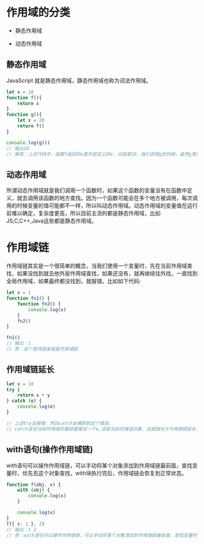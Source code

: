 # 作用域的分类

- 静态作用域

- 动态作用域

## 静态作用域

JavaScript 就是静态作用域，静态作用域也称为词法作用域。

```JavaScript
let x = 10
function f(){
    return x
}
function g(){
    let x = 20
    return f()
}

console.log(g())
// 输出10
// 解答：上述代码中，函数f返回的x是外层定义的x，也就是10，我们调用g的时候，虽然g里面也有个变量x，但是在这里我们并没有用它，用的是f里面的x。也就是说我们调用一个函数时，如果这个函数的变量没有在函数中定义，就去定义该函数的地方查找，这种查找关系在我们代码写出来的时候其实就确定了，所以叫静态作用域。这是一段很简单的代码，大家都知道输出是10，难道还能输出20？还真有输出20的，那就是动态作用域了！
```

## 动态作用域

所谓动态作用域就是我们调用一个函数时，如果这个函数的变量没有在函数中定义，就去调用该函数的地方查找。因为一个函数可能会在多个地方被调用，每次调用的时候变量的值可能都不一样，所以叫动态作用域。动态作用域的变量值在运行前难以确定，复杂度更高，所以目前主流的都是静态作用域，比如JS,C,C++,Java这些都是静态作用域。

# 作用域链

作用域链其实是一个很简单的概念，当我们使用一个变量时，先在当前作用域查找，如果没找到就去他外层作用域查找，如果还没有，就再继续往外找，一直找到全局作用域，如果最终都没找到，就报错。比如如下代码:

```JavaScript
let x = 1
function fn1() {
    function fn2() {
        console.log(x)
    }
    fn2()
}

fn1()
// 输出：1
// 答：这个查找链条就是作用域链
```

## 作用域链延长

```JavaScript
let x = 10
try {
    return x + y
} catch (e) {
    console.log(e)
}

// 上述try会报错，然后catch会捕获到这个错误，
// catch会在当前作用域的最前面增加一个e,这是当前的错误对象，这就相当于作用域链延长了。这个e会在catch执行后销毁。
```

## with语句(操作作用域链)

with语句可以操作作用域链，可以手动将某个对象添加到作用域链最前面，查找变量时，优先去这个对象查找，with块执行完后，作用域链会恢复到正常状态。

```JavaScript
function f(obj, x) {
    with (obj) {
        console.log(x)
    }

    console.log(x)
}
f({ x: 1 }, 2)
// 输出：1 2
// 答：with语句可以操作作用域链，可以手动将某个对象添加到作用域链最前面，查找变量时，优先去这个对象查找，with块执行完后，作用域链会恢复到正常状态。
```